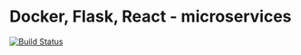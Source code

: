 # Docker, Flask, React - microservices
[![Build Status](https://travis-ci.org/szmski/testdriven-app.svg?branch=master)](https://travis-ci.org/szmski/testdriven-app)
